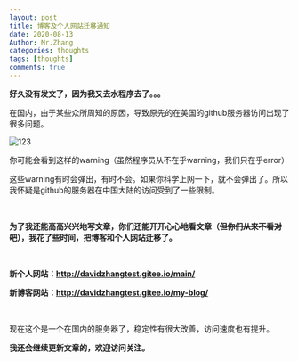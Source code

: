 ```yaml
---
layout: post
title: 博客及个人网站迁移通知
date: 2020-08-13
Author: Mr.Zhang
categories: thoughts
tags: [thoughts]
comments: true
---
```


**好久没有发文了，因为我又去水程序去了。。。**

在国内，由于某些众所周知的原因，导致原先的在美国的github服务器访问出现了很多问题。



![123](C:\Users\MG\Desktop\123.png)



你可能会看到这样的warning（虽然程序员从不在乎warning，我们只在乎error）

这些warning有时会弹出，有时不会。如果你科学上网一下，就不会弹出了。所以我怀疑是github的服务器在中国大陆的访问受到了一些限制。

<br/>

**为了我还能高高兴兴地写文章，你们还能开开心心地看文章（~~但你们从来不看对吧~~），我花了些时间，把博客和个人网站迁移了。**

<br/>

**新个人网站：http://davidzhangtest.gitee.io/main/**

**新博客网站：http://davidzhangtest.gitee.io/my-blog/**

<br/>

现在这个是一个在国内的服务器了，稳定性有很大改善，访问速度也有提升。

**我还会继续更新文章的，欢迎访问关注。**